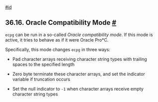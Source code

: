 [#id](#ECPG-ORACLE-COMPAT)

## 36.16. Oracle Compatibility Mode [#](#ECPG-ORACLE-COMPAT)

`ecpg` can be run in a so-called _Oracle compatibility mode_. If this mode is active, it tries to behave as if it were Oracle Pro\*C.

Specifically, this mode changes `ecpg` in three ways:

- Pad character arrays receiving character string types with trailing spaces to the specified length

- Zero byte terminate these character arrays, and set the indicator variable if truncation occurs

- Set the null indicator to `-1` when character arrays receive empty character string types
